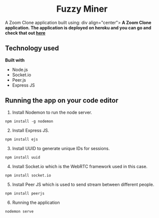 <h1 align="center">Fuzzy Miner</h1>
A Zoom Clone application built using:
div align="center">
  <strong>A Zoom Clone application. The application is deployed on heroku and you can go and check that out <a href="https://zoomcloneproject.herokuapp.com/">here</a> </strong>
</div>

## Technology used

<b>Built with</b>
- Node.js
- Socket.io
- Peer.js
- Express JS

## Running the app on your code editor
1. Install Nodemon to run the node server.
```
npm install -g nodemon
```
2. Install Express JS.
```
npm install ejs
```
3. Install UUID to generate unique IDs for sessions.
```
npm install uuid
```
4. Install Socket.io which is the WebRTC framework used in this case.
```
npm install socket.io
```
5. Install Peer JS which is used to send stream between different people.
```
npm install peerjs
```
6. Running the application
```
nodemon serve
```
